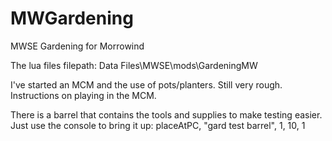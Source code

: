 # MWGardening
MWSE Gardening for Morrowind

The lua files filepath:
Data Files\MWSE\mods\GardeningMW

I've started an MCM and the use of pots/planters. Still very rough. Instructions on playing in the MCM.

There is a barrel that contains the tools and supplies to make testing easier. Just use the console to bring it up:
placeAtPC, "gard test barrel", 1, 10, 1
